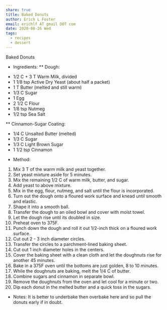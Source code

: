```yaml
---
share: true
title: Baked Donuts
author: Erich L Foster
email: erichlf AT gmail DOT com
date: 2020-08-26 Wed
tags:
  - recipes
  - dessert
---
```

Baked Donuts
* Ingredients:
** Dough:
- 1/2 C + 3 T Warm Milk, divided
- 1 1/8 tsp Active Dry Yeast (about half a packet)
- 1 T Butter (melted and still warm)
- 1/3 C Sugar
- 1 Egg
- 2 1/2 C Flour
- 1/8 tsp Nutmeg
- 1/2 tsp Sea Salt

** Cinnamon-Sugar Coating:
- 1/4 C Unsalted Butter (melted)
- 1/3 C Sugar
- 1/3 C Light Brown Sugar
- 1 1/2 tsp Cinnamon

* Method:
1. Mix 3 T of the warm milk and yeast together.
2. Set yeast mixture aside for 5 minutes.
3. Mix the remaining 1/2 C of warm milk, butter, and sugar.
4. Add yeast to above mixture.
5. Mix in the egg, flour, nutmeg, and salt until the flour is incorporated.
6. Turn out the dough onto a floured work surface and knead until smooth and elastic.
7. Shape it into a smooth ball.
8. Transfer the dough to an oiled bowl and cover with moist towel.
9. Let the dough rise until its doubled in size.
10. Preheat oven to 375F.
11. Punch down the dough and roll it out 1/2-inch thick on a floured work surface.
12. Cut out 2 - 3 inch diameter circles.
13. Transfer the circles to a parchment-lined baking sheet.
14. Cut out 1 inch diameter holes in the centers.
15. Cover the baking sheet with a clean cloth and let the doughnuts rise for another 45 minutes.
16. Bake in a 375F oven until the bottoms are just golden, 8 to 10 minutes.
17. While the doughnuts are baking, melt the 1/4 C of butter.
18. Combine sugars and cinnamon in separate bowl.
19. Remove the doughnuts from the oven and let cool for a minute or two.
20. Dip each donut in the melted butter and a quick toss in the sugars.

* Notes:
It is better to underbake then overbake here and so pull the donuts early if in doubt.

